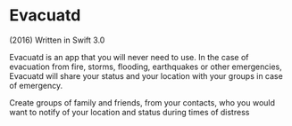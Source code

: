 # Evacuatd
(2016) Written in Swift 3.0

Evacuatd is an app that you will never need to use. In the case of evacuation from fire, storms, flooding, earthquakes or other emergencies, Evacuatd will share your status and your location with your groups in case of emergency.

Create groups of family and friends, from your contacts, who you would want to notify of your location and status during times of distress
